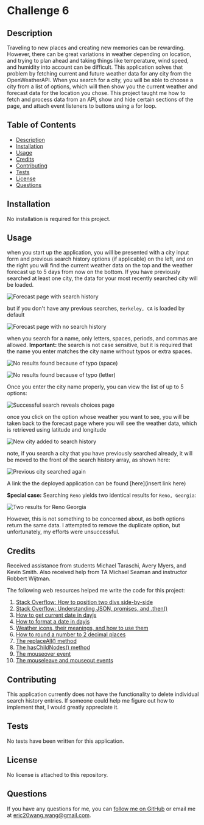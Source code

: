 # Challenge 6

## Description
Traveling to new places and creating new memories can be rewarding. However, there can be great variations in weather depending on location, and trying to plan ahead and taking things like temperature, wind speed, and humidity into account can be difficult. This application solves that problem by fetching current and future weather data for any city from the OpenWeatherAPI. When you search for a city, you will be able to choose a city from a list of options, which will then show you the current weather and forecast data for the location you chose. This project taught me how to fetch and process data from an API, show and hide certain sections of the page, and attach event listeners to buttons using a for loop.

## Table of Contents
- [Description](#description)
- [Installation](#installation)
- [Usage](#usage)
- [Credits](#credits)
- [Contributing](#contributing)
- [Tests](#tests)
- [License](#license)
- [Questions](#questions)

## Installation
No installation is required for this project.

## Usage
when you start up the application, you will be presented with a city input form and previous search history options (if applicable) on the left, and on the right you will find the current weather data on the top and the weather forecast up to 5 days from now on the bottom. If you have previously searched at least one city, the data for your most recently searched city will be loaded.

![Forecast page with search history](Assets/Images/forecast_page_with_search_history.png)

but if you don't have any previous searches, `Berkeley, CA` is loaded by default

![Forecast page with no search history](Assets/Images/forecast_page_no_search_history.png)

when you search for a name, only letters, spaces, periods, and commas are allowed. **Important:** the search is not case sensitive, but it is required that the name you enter matches the city name without typos or extra spaces.

![No results found because of typo (space)](Assets/Images/no_results_found_space_typo.png)

![No results found because of typo (letter)](Assets/Images/no_results_found_letter_typo.png)

Once you enter the city name properly, you can view the list of up to 5 options:

![Successful search reveals choices page](Assets/Images/choices_page_successful_search.png)

once you click on the option whose weather you want to see, you will be taken back to the forecast page where you will see the weather data, which is retrieved using latitude and longitude

![New city added to search history](Assets/Images/new_city_added_to_search_history.png)

note, if you search a city that you have previously searched already, it will be moved to the front of the search history array, as shown here:

![Previous city searched again](Assets/Images/previous_city_searched_again.png)

A link the the deployed application can be found [here](insert link here)

**Special case:** Searching `Reno` yields two identical results for `Reno, Georgia`:

![Two results for Reno Georgia](Assets/Images/special_case_two_reno_georgia.png)

However, this is not something to be concerned about, as both options return the same data. I attempted to remove the duplicate option, but unfortunately, my efforts were unsuccessful.

## Credits
Received assistance from students Michael Taraschi, Avery Myers, and Kevin Smith. Also received help from TA Michael Seaman and instructor Robbert Wijtman.

The following web resources helped me write the code for this project:

1. [Stack Overflow: How to position two divs side-by-side](https://stackoverflow.com/questions/5387392/how-to-get-these-two-divs-side-by-side)
2. [Stack Overflow: Understanding JSON, promises, and .then()](https://stackoverflow.com/questions/37555031/why-does-json-return-a-promise-but-not-when-it-passes-through-then)
3. [How to get current date in dayjs](https://day.js.org/docs/en/parse/now)
4. [How to format a date in dayjs](https://day.js.org/docs/en/display/format)
5. [Weather icons, their meanings, and how to use them](https://openweathermap.org/weather-conditions)
6. [How to round a number to 2 decimal places](https://stackoverflow.com/questions/11832914/how-to-round-to-at-most-2-decimal-places-if-necessary)
7. [The replaceAll() method](https://developer.mozilla.org/en-US/docs/Web/JavaScript/Reference/Global_Objects/String/replaceAll)
8. [The hasChildNodes() method](https://developer.mozilla.org/en-US/docs/Web/API/Node/hasChildNodes)
9. [The mouseover event](https://developer.mozilla.org/en-US/docs/Web/API/Element/mouseover_event)
10. [The mouseleave and mouseout events](https://developer.mozilla.org/en-US/docs/Web/API/Element/mouseleave_event)

## Contributing
This application currently does not have the functionality to delete individual search history entries. If someone could help me figure out how to implement that, I would greatly appreciate it.

## Tests
No tests have been written for this application.

## License
No license is attached to this repository.

## Questions
If you have any questions for me, you can [follow me on GitHub](https://github.com/GimmeKitties711) or email me at eric20wang.wang@gmail.com.
